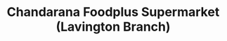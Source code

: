 ---
title: "Chandarana Foodplus Supermarket (Lavington Branch)"
url: /nairobi/chandarana-foodplus-supermarket-lavington-branch/
shop: Supermarkt
---